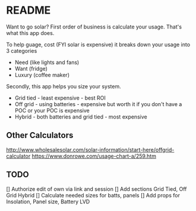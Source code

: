 # README

Want to go solar? First order of business is calculate your usage. That's what this app does.

To help guage, cost (FYI solar is expensive) it breaks down your usage into 3 categories

* Need (like lights and fans)
* Want (fridge)
* Luxury (coffee maker)

Secondly, this app helps you size your system.

* Grid tied - least expensive - best ROI
* Off grid - using batteries - expensive but worth it if you don't have a POC or your POC is expensive
* Hybrid - both batteries and grid tied - most expensive

## Other Calculators

http://www.wholesalesolar.com/solar-information/start-here/offgrid-calculator
https://www.donrowe.com/usage-chart-a/259.htm


## TODO

[] Authorize edit of own via link and session
[] Add sections Grid Tied, Off Grid Hybrid
[] Calculate needed sizes for batts, panels
[] Add props for Insolation, Panel size, Battery LVD